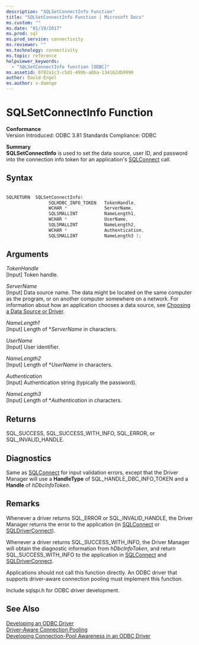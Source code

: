 ```yaml
---
description: "SQLSetConnectInfo Function"
title: "SQLSetConnectInfo Function | Microsoft Docs"
ms.custom: ""
ms.date: "01/19/2017"
ms.prod: sql
ms.prod_service: connectivity
ms.reviewer: ""
ms.technology: connectivity
ms.topic: reference
helpviewer_keywords: 
  - "SQLSetConnectInfo function [ODBC]"
ms.assetid: 0782a1c3-c5d1-499b-a8ba-134162db9990
author: David-Engel
ms.author: v-daenge
---
```

# SQLSetConnectInfo Function
**Conformance**  
 Version Introduced: ODBC 3.81 Standards Compliance: ODBC  
  
 **Summary**  
 **SQLSetConnectInfo** is used to set the data source, user ID, and password into the connection info token for an application's [SQLConnect](../../../odbc/reference/syntax/sqlconnect-function.md) call.  
  
## Syntax  
  
```cpp
  
SQLRETURN  SQLSetConnectInfo(  
                SQLHDBC_INFO_TOKEN   TokenHandle,  
                WCHAR *              ServerName,  
                SQLSMALLINT          NameLength1,  
                WCHAR *              UserName,  
                SQLSMALLINT          NameLength2,  
                WCHAR *              Authentication,  
                SQLSMALLINT          NameLength3 );  
```  
  
## Arguments  
 *TokenHandle*  
 [Input] Token handle.  
  
 *ServerName*  
 [Input] Data source name. The data might be located on the same computer as the program, or on another computer somewhere on a network. For information about how an application chooses a data source, see [Choosing a Data Source or Driver](../../../odbc/reference/develop-app/choosing-a-data-source-or-driver.md).  
  
 *NameLength1*  
 [Input] Length of **ServerName* in characters.  
  
 *UserName*  
 [Input] User identifier.  
  
 *NameLength2*  
 [Input] Length of **UserName* in characters.  
  
 *Authentication*  
 [Input] Authentication string (typically the password).  
  
 *NameLength3*  
 [Input] Length of **Authentication* in characters.  
  
## Returns  
 SQL_SUCCESS, SQL_SUCCESS_WITH_INFO, SQL_ERROR, or SQL_INVALID_HANDLE.  
  
## Diagnostics  
 Same as [SQLConnect](../../../odbc/reference/syntax/sqlconnect-function.md) for input validation errors, except that the Driver Manager will use a **HandleType** of SQL_HANDLE_DBC_INFO_TOKEN and a **Handle** of *hDbcInfoToken*.  
  
## Remarks  
 Whenever a driver returns SQL_ERROR or SQL_INVALID_HANDLE, the Driver Manager returns the error to the application (in [SQLConnect](../../../odbc/reference/syntax/sqlconnect-function.md) or [SQLDriverConnect](../../../odbc/reference/syntax/sqldriverconnect-function.md)).  
  
 Whenever a driver returns SQL_SUCCESS_WITH_INFO, the Driver Manager will obtain the diagnostic information from *hDbcInfoToken*, and return SQL_SUCCESS_WITH_INFO to the application in [SQLConnect](../../../odbc/reference/syntax/sqlconnect-function.md) and [SQLDriverConnect](../../../odbc/reference/syntax/sqldriverconnect-function.md).  
  
 Applications should not call this function directly. An ODBC driver that supports driver-aware connection pooling must implement this function.  
  
 Include sqlspi.h for ODBC driver development.  
  
## See Also  
 [Developing an ODBC Driver](../../../odbc/reference/develop-driver/developing-an-odbc-driver.md)   
 [Driver-Aware Connection Pooling](../../../odbc/reference/develop-app/driver-aware-connection-pooling.md)   
 [Developing Connection-Pool Awareness in an ODBC Driver](../../../odbc/reference/develop-driver/developing-connection-pool-awareness-in-an-odbc-driver.md)
